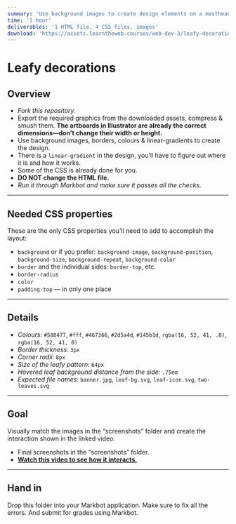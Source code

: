 ```yaml
---
summary: 'Use background images to create design elements on a masthead & banner.'
time: '1 hour'
deliverables: '1 HTML file, 4 CSS files, images'
download: 'https://assets.learntheweb.courses/web-dev-3/leafy-decorations-download.zip'
---
```


# Leafy decorations

## Overview

- *Fork this repository.*
- Export the required graphics from the downloaded assets, compress & smush them. **The artboards in Illustrator are already the correct dimensions—don’t change their width or height.**
- Use background images, borders, colours & linear-gradients to create the design.
- There is a `linear-gradient` in the design, you’ll have to figure out where it is and how it works.
- Some of the CSS is already done for you.
- **DO NOT change the HTML file.**
- *Run it through Markbot and make sure it passes all the checks.*

---

## Needed CSS properties

These are the only CSS properties you’ll need to add to accomplish the layout:

- `background` or if you prefer: `background-image`, `background-position`, `background-size`, `background-repeat`, `background-color`
- `border` and the individual sides: `border-top`, etc.
- `border-radius`
- `color`
- `padding-top` — in only one place

---

## Details

- *Colours:* `#588477`, `#fff`, `#467366`, `#2d5a4d`, `#145b1d`, `rgba(16, 52, 41, .8)`, `rgba(16, 52, 41, 0)`
- *Border thickness:* `3px`
- *Corner radii:* `8px`
- *Size of the leafy pattern:* `64px`
- *Hovered leaf background distance from the side:* `.75em`
- *Expected file names:* `banner.jpg`, `leaf-bg.svg`, `leaf-icon.svg`, `two-leaves.svg`

---

## Goal

Visually match the images in the “screenshots” folder and create the interaction shown in the linked video.

- Final screenshots in the “screenshots” folder.
- [**Watch this video to see how it interacts.**](https://video-assets.learntheweb.courses/web-dev-3/leafy-decorations.mp4)

---

## Hand in

Drop this folder into your Markbot application. Make sure to fix all the errors. And submit for grades using Markbot.
